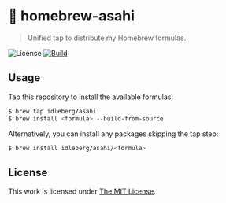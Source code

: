 # :beer: homebrew-asahi

> Unified tap to distribute my Homebrew formulas.

![License](https://img.shields.io/github/license/idleberg/homebrew-asahi?style=for-the-badge)
[![Build](https://img.shields.io/github/actions/workflow/status/idleberg/homebrew-asahi/audit.yml?style=for-the-badge)](https://github.com/idleberg/homebrew-asahi/actions)

## Usage

Tap this repository to install the available formulas:

```sh
$ brew tap idleberg/asahi
$ brew install <formula> --build-from-source
```

Alternatively, you can install any packages skipping the tap step:

```sh
$ brew install idleberg/asahi/<formula>
```

## License

This work is licensed under [The MIT License](LICENSE).
  
